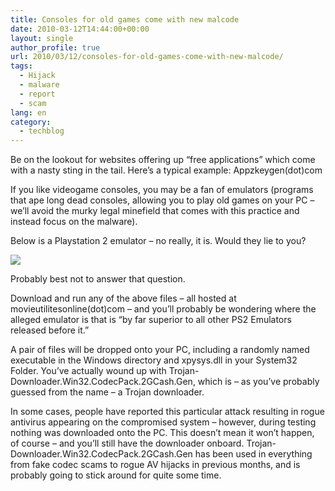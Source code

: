 ```yaml
---
title: Consoles for old games come with new malcode
date: 2010-03-12T14:44:00+00:00
layout: single
author_profile: true
url: 2010/03/12/consoles-for-old-games-come-with-new-malcode/
tags:
  - Hijack
  - malware
  - report
  - scam
lang: en
category: 
  - techblog
---
```

Be on the lookout for websites offering up “free applications” which come with a nasty sting in the tail. Here’s a typical example: Appzkeygen(dot)com

If you like videogame consoles, you may be a fan of emulators (programs that ape long dead consoles, allowing you to play old games on your PC – we’ll avoid the murky legal minefield that comes with this practice and instead focus on the malware).

Below is a Playstation 2 emulator – no really, it is. Would they lie to you?

[![](http://1.bp.blogspot.com/_vaUVXcmC3OI/S5pLXIYNv1I/AAAAAAAABQ0/7cgT6MkDVJc/s400/fkps22.jpg)](http://1.bp.blogspot.com/_vaUVXcmC3OI/S5pLXIYNv1I/AAAAAAAABQ0/7cgT6MkDVJc/s1600-h/fkps22.jpg)

Probably best not to answer that question.

Download and run any of the above files – all hosted at movieutilitesonline(dot)com – and you’ll probably be wondering where the alleged emulator is that is “by far superior to all other PS2 Emulators released before it.”

A pair of files will be dropped onto your PC, including a randomly named executable in the Windows directory and xpysys.dll in your System32 Folder. You’ve actually wound up with Trojan-Downloader.Win32.CodecPack.2GCash.Gen, which is – as you’ve probably guessed from the name – a Trojan downloader.

In some cases, people have reported this particular attack resulting in rogue antivirus appearing on the compromised system – however, during testing nothing was downloaded onto the PC. This doesn’t mean it won’t happen, of course – and you’ll still have the downloader onboard. Trojan-Downloader.Win32.CodecPack.2GCash.Gen has been used in everything from fake codec scams to rogue AV hijacks in previous months, and is probably going to stick around for quite some time.